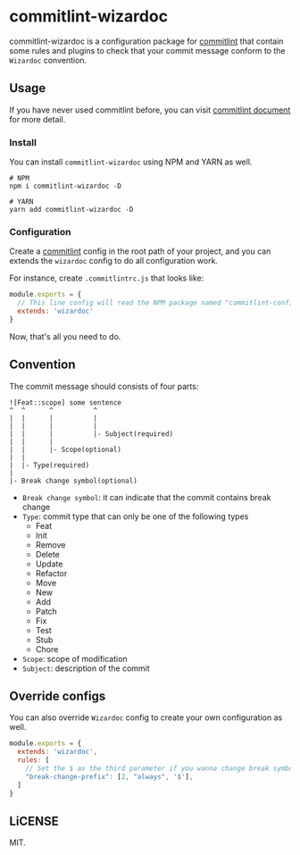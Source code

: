 # commitlint-wizardoc
commitlint-wizardoc is a configuration package for [commitlint](https://github.com/conventional-changelog/commitlint) that contain some rules and plugins to check that your commit message conform to the `Wizardoc` convention.

## Usage
If you have never used commitlint before, you can visit [commitlint document](https://commitlint.js.org/) for more detail.

### Install
You can install `commitlint-wizardoc` using NPM and YARN as well.

```shell
# NPM
npm i commitlint-wizardoc -D

# YARN
yarn add commitlint-wizardoc -D
```

### Configuration
Create a [commitlint](https://github.com/conventional-changelog/commitlint) config in the root path of your project, and you can extends the `wizardoc` config to do all configuration work.

For instance, create `.commitlintrc.js` that looks like:

```js
module.exports = {
  // This line config will read the NPM package named "commitlint-config-wizardoc", so please make sure you have installed it before config this line.
  extends: 'wizardoc'
}
```

Now, that's all you need to do.

## Convention
The commit message should consists of four parts:
```
![Feat::scope] some sentence
^  ^      ^          ^
|  |      |          |
|  |      |          |
|  |      |          |- Subject(required)
|  |      |
|  |      |- Scope(optional)
|  |
|  |- Type(required)
|
|- Break change symbol(optional)
```

- `Break change symbol`: it can indicate that the commit contains break change
- `Type`: commit type that can only be one of the following types
  - Feat
  - Init
  - Remove
  - Delete
  - Update
  - Refactor
  - Move
  - New
  - Add
  - Patch
  - Fix
  - Test
  - Stub
  - Chore
- `Scope`: scope of modification
- `Subject`: description of the commit 

## Override configs
You can also override `Wizardoc` config to create your own configuration as well.

```js
module.exports = {
  extends: 'wizardoc',
  rules: [
    // Set the $ as the third parameter if you wanna change break symbol to $
    "break-change-prefix": [2, "always", '$'],
  ]
}
```

## LiCENSE
MIT.
